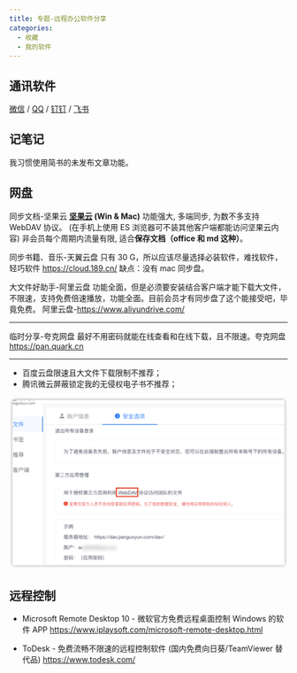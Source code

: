 ```yaml
---
title: 专题-远程办公软件分享
categories:
  - 收藏
  - 我的软件
---
```


## 通讯软件

[微信](https://weixin.qq.com/) / [QQ](https://im.qq.com/) / [钉钉](https://www.dingtalk.com/) / [飞书](https://www.feishu.cn/)

## 记笔记

我习惯使用简书的未发布文章功能。

## 网盘

同步文档-坚果云
**[坚果云](https://www.jianguoyun.com/) (Win & Mac)**
功能强大, 多端同步, 为数不多支持 WebDAV 协议。 (在手机上使用 ES 浏览器可不装其他客户端都能访问坚果云内容)
非会员每个周期内流量有限, 适合**保存文档（office 和 md 这种）**。

同步书籍、音乐-天翼云盘
只有 30 G，所以应该尽量选择必装软件，难找软件，轻巧软件 <https://cloud.189.cn/>
缺点：没有 mac 同步盘。

大文件好助手-阿里云盘
功能全面，但是必须要安装结合客户端才能下载大文件，不限速，支持免费倍速播放，功能全面。目前会员才有同步盘了这个能接受吧，毕竟免费。
阿里云盘-<https://www.aliyundrive.com/>

- - -

临时分享-夸克网盘
最好不用密码就能在线查看和在线下载，且不限速。夸克网盘 <https://pan.quark.cn>

- - -

* 百度云盘限速且大文件下载限制不推荐；
* 腾讯微云屏蔽锁定我的无侵权电子书不推荐；

![坚果云 如何启用 WebDAV](./imgs/%E4%B8%93%E9%A2%98-%E8%BF%9C%E7%A8%8B%E5%8A%9E%E5%85%AC%E8%BD%AF%E4%BB%B6%E5%88%86%E4%BA%AB/WebDAV%E5%90%AF%E7%94%A8.png)

## 远程控制

* Microsoft Remote Desktop 10 - 微软官方免费远程桌面控制 Windows 的软件 APP
<https://www.iplaysoft.com/microsoft-remote-desktop.html>

* ToDesk - 免费流畅不限速的远程控制软件 (国内免费向日葵/TeamViewer 替代品)
<https://www.todesk.com/>

[1]: https://www.yinxiang.com/
